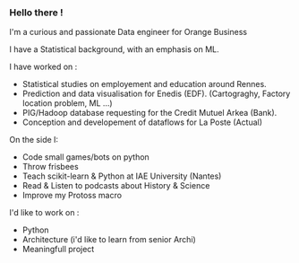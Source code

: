 ### Hello there !

I'm a curious and passionate Data engineer for Orange Business

I have a Statistical background, with an emphasis on ML.

I have worked on :
  * Statistical studies on employement and education around Rennes.
  * Prediction and data visualisation for Enedis (EDF). (Cartograghy, Factory location problem, ML ...)
  * PIG/Hadoop database requesting for the Credit Mutuel Arkea (Bank).
  * Conception and developement of dataflows for La Poste (Actual)

On the side I:
  * Code small games/bots on python
  * Throw frisbees
  * Teach scikit-learn & Python at IAE University (Nantes)
  * Read & Listen to podcasts about History & Science
  * Improve my Protoss macro

I'd like to work on :
  * Python
  * Architecture (i'd like to learn from senior Archi)
  * Meaningfull project
